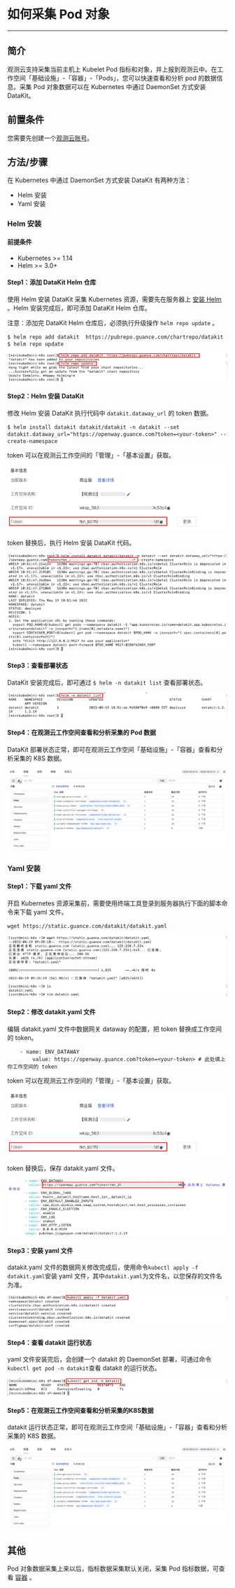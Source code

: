 # 如何采集 Pod 对象
---

## 简介

观测云支持采集当前主机上 Kubelet Pod 指标和对象，并上报到观测云中。在工作空间「基础设施」-「容器」-「Pods」，您可以快速查看和分析 pod 的数据信息。采集 Pod 对象数据可以在 Kubernetes 中通过 DaemonSet 方式安装 DataKit。

## 前置条件

您需要先创建一个[观测云账号](https://www.guance.com/)。

## 方法/步骤

在 Kubernetes 中通过 DaemonSet 方式安装 DataKit 有两种方法：

- Helm 安装
- Yaml 安装

### Helm 安装

#### 前提条件

- Kubernetes >= 1.14
- Helm >= 3.0+

#### Step1：添加 DataKit Helm 仓库

使用 Helm 安装 DataKit 采集 Kubernetes 资源，需要先在服务器上 [安装 Helm](https://helm.sh/zh/docs/intro/install/) 。Helm 安装完成后，即可添加 DataKit Helm 仓库。

注意：添加完 DataKit Helm 仓库后，必须执行升级操作 `helm repo update` 。

```
$ helm repo add datakit  https://pubrepo.guance.com/chartrepo/datakit
$ helm repo update 
```

![](img/2.helm_1.png)

#### Step2：Helm 安装 DataKit

修改 Helm 安装 DataKit 执行代码中 `datakit.dataway_url` 的 token 数据。

```
$ helm install datakit datakit/datakit -n datakit --set datakit.dataway_url="https://openway.guance.com?token=<your-token>" --create-namespace 
```

token 可以在观测云工作空间的「管理」-「基本设置」获取。

![](img/1.contrainer_2.png)

token 替换后，执行 Helm 安装 DataKit 代码。

![](img/2.helm_2.png)



#### Step3：查看部署状态

DataKit 安装完成后，即可通过 `$ helm -n datakit list` 查看部署状态。

![](img/2.helm_3.png)



#### Step4：在观测云工作空间查看和分析采集的 Pod 数据

DataKit 部署状态正常，即可在观测云工作空间「基础设施」-「容器」查看和分析采集的 K8S 数据。

![](img/3.yaml_7.png)

### Yaml 安装

#### Step1：下载 yaml 文件

开启 Kubernetes 资源采集前，需要使用终端工具登录到服务器执行下面的脚本命令来下载 yaml 文件。

```
wget https://static.guance.com/datakit/datakit.yaml
```

![](img/3.yaml_3.png)

#### Step2：修改 datakit.yaml 文件

编辑 datakit.yaml 文件中数据网关 dataway 的配置，把 token 替换成工作空间的 token。

```
	- name: ENV_DATAWAY
		value: https://openway.guance.com?token=<your-token> # 此处填上你工作空间的 token
```

token 可以在观测云工作空间的「管理」-「基本设置」获取。

![](img/1.contrainer_2.png)

token 替换后，保存 datakit.yaml 文件。

![](img/3.yaml_2.png)

#### Step3：安装 yaml 文件

datakit.yaml 文件的数据网关修改完成后，使用命令`kubectl apply -f datakit.yaml`安装 yaml 文件，其中`datakit.yaml`为文件名，以您保存的文件名为准。

![](img/3.yaml_4.png)

#### Step4：查看 datakit 运行状态

yaml 文件安装完后，会创建一个 datakit 的 DaemonSet 部署，可通过命令`kubectl get pod -n datakit`查看 datakit 的运行状态。

![](img/3.yaml_5.png)

#### Step5：在观测云工作空间查看和分析采集的K8S数据

datakit 运行状态正常，即可在观测云工作空间「基础设施」-「容器」查看和分析采集的 K8S 数据。

![](img/3.yaml_7.png)



## 其他

Pod 对象数据采集上来以后，指标数据采集默认关闭，采集 Pod 指标数据，可查看 [容器](../datakit/container.md) 。

